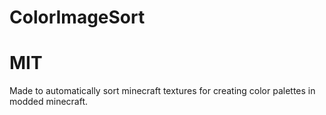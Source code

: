 # ColorImageSort
# MIT

Made to automatically sort minecraft textures for creating color palettes in modded minecraft.

